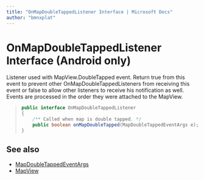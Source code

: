 ```yaml
---
title: "OnMapDoubleTappedListener Interface | Microsoft Docs"
author: "bmnxplat"
---
```


# OnMapDoubleTappedListener Interface (Android only)

Listener used with MapView.DoubleTapped event. Return true from this event to prevent other OnMapDoubleTappedListeners from receiving this event or false to allow other listeners to receive his notification as well. Events are processed in the order they were attached to the MapView.

>```java
> public interface OnMapDoubleTappedListener
> {
>     /** Called when map is double tapped. */
>     public boolean onMapDoubleTapped(MapDoubleTappedEventArgs e);
> }
>```

## See also

* [MapDoubleTappedEventArgs](MapDoubleTappedEventArgs-class.md)
* [MapView](../MapView-class.md)